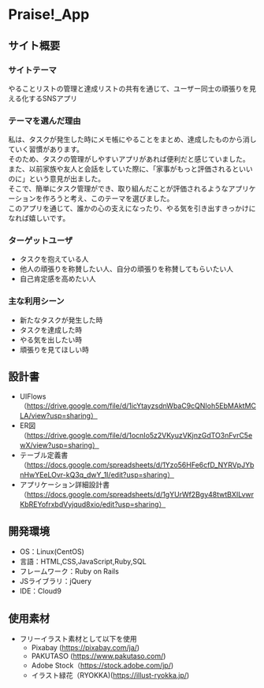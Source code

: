 # Praise!_App

## サイト概要

### サイトテーマ
やることリストの管理と達成リストの共有を通じて、ユーザー同士の頑張りを見える化するSNSアプリ

### テーマを選んだ理由
私は、タスクが発生した時にメモ帳にやることをまとめ、達成したものから消していく習慣があります。<br>
そのため、タスクの管理がしやすいアプリがあれば便利だと感じていました。<br>
また、以前家族や友人と会話をしていた際に、「家事がもっと評価されるといいのに」という意見が出ました。<br>
そこで、簡単にタスク管理ができ、取り組んだことが評価されるようなアプリケーションを作ろうと考え、このテーマを選びました。<br>
このアプリを通じて、誰かの心の支えになったり、やる気を引き出すきっかけになれば嬉しいです。

### ターゲットユーザ
- タスクを抱えている人
- 他人の頑張りを称賛したい人、自分の頑張りを称賛してもらいたい人
- 自己肯定感を高めたい人

### 主な利用シーン
- 新たなタスクが発生した時
- タスクを達成した時
- やる気を出したい時
- 頑張りを見てほしい時

## 設計書
- UIFlows（https://drive.google.com/file/d/1icYtayzsdnWbaC9cQNIoh5EbMAktMCLA/view?usp=sharing）
- ER図（https://drive.google.com/file/d/1ocnIo5z2VKyuzVKjnzGdTO3nFvrC5ewX/view?usp=sharing）
- テーブル定義書（https://docs.google.com/spreadsheets/d/1Yzo56HFe6cfD_NYRVpJYbnHwYEeLOvr-kQ3q_dwY_1I/edit?usp=sharing）
- アプリケーション詳細設計書（https://docs.google.com/spreadsheets/d/1gYUrWf2Bgy48twtBXILvwrKbREYofrxbdVyjqud8xio/edit?usp=sharing）

## 開発環境
- OS：Linux(CentOS)
- 言語：HTML,CSS,JavaScript,Ruby,SQL
- フレームワーク：Ruby on Rails
- JSライブラリ：jQuery
- IDE：Cloud9

## 使用素材
- フリーイラスト素材として以下を使用
  * Pixabay (https://pixabay.com/ja/)
  * PAKUTASO (https://www.pakutaso.com/)
  * Adobe Stock（https://stock.adobe.com/jp/)
  * イラスト緑花（RYOKKA)(https://illust-ryokka.jp/)
